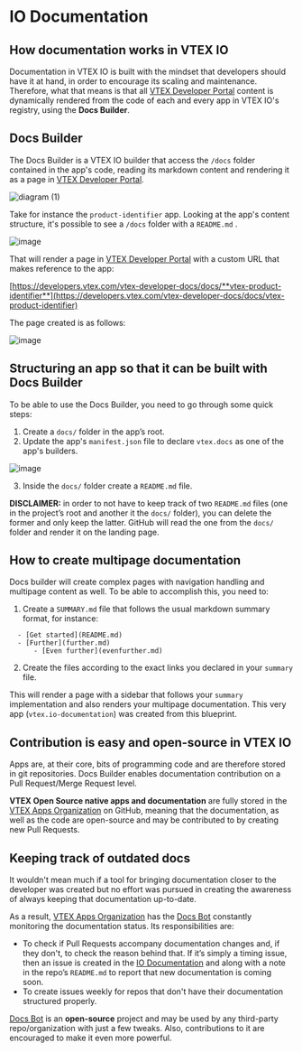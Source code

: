 # IO Documentation

## How documentation works in VTEX IO

Documentation in VTEX IO is built with the mindset that developers should have it at hand, in order to encourage its scaling and maintenance. Therefore, what that means is that all [VTEX Developer Portal](https://developers.vtex.com/) content is dynamically rendered from the code of each and every app in VTEX IO's registry, using the **Docs Builder**. 

## Docs Builder

The Docs Builder is a VTEX IO builder that access the `/docs` folder contained in the app's code, reading its markdown content and rendering it as a page in [VTEX Developer Portal](https://developers.vtex.com/).

![diagram (1)](https://user-images.githubusercontent.com/18701182/64049859-9fc5bc80-cb4c-11e9-8072-4200ead73e9a.png)

Take for instance the `product-identifier` app. Looking at the app's content structure, it's possible to see a `/docs` folder with a `README.md` .

![image](https://user-images.githubusercontent.com/18701182/64050596-f2a07380-cb4e-11e9-8ad2-69cc7cd850ff.png)

That will render a page in [VTEX Developer Portal](https://developers.vtex.com/) with a custom URL that makes reference to the app: 

[https://developers.vtex.com/vtex-developer-docs/docs/**vtex-product-identifier**](https://developers.vtex.com/vtex-developer-docs/docs/vtex-product-identifier)

The page created is as follows:

![image](https://user-images.githubusercontent.com/67089688/107689913-3118e800-6c88-11eb-9533-346ea698ee45.png)

## Structuring an app so that it can be built with Docs Builder

To be able to use the Docs Builder, you need to go through some quick steps:

1. Create a `docs/` folder in the app’s root.
2. Update the app's `manifest.json` file to declare `vtex.docs` as one of the app's builders.

![image](https://user-images.githubusercontent.com/18701182/64052096-a99eee00-cb53-11e9-8d69-925a451231ab.png)

3. Inside the `docs/` folder create a `README.md` file.

**DISCLAIMER:** in order to not have to keep track of two `README.md` files (one in the project’s root and another it the `docs/` folder), you can delete the former and only keep the latter. GitHub will read the one from the `docs/` folder and render it on the landing page.

## How to create multipage documentation
 
Docs builder will create complex pages with navigation handling and multipage content as well. To be able to accomplish this, you need to: 

1. Create a `SUMMARY.md` file that follows the usual markdown summary format, for instance:
 
```
  - [Get started](README.md)
  - [Further](further.md)
      - [Even further](evenfurther.md)
```

2. Create the files according to the exact links you declared in your `summary` file.

This will render a page with a sidebar that follows your `summary` implementation and also renders your multipage documentation. This very app (`vtex.io-documentation`) was created from this blueprint. 

## Contribution is easy and open-source in VTEX IO

Apps are, at their core, bits of programming code and are therefore stored in git repositories. Docs Builder enables documentation contribution on a Pull Request/Merge Request level. 

**VTEX Open Source native apps and documentation** are fully stored in the [VTEX Apps Organization](https://github.com/vtex-apps) on GitHub, meaning that the documentation, as well as the code are open-source and may be contributed to by creating new Pull Requests. 

## Keeping track of outdated docs

It wouldn't mean much if a tool for bringing documentation closer to the developer was created but no effort was pursued in creating the awareness of always keeping that documentation up-to-date.

As a result, [VTEX Apps Organization](https://github.com/vtex-apps) has the [Docs Bot](https://github.com/vtex-apps/docs-bot) constantly monitoring the documentation status. Its responsibilities are:

- To check if Pull Requests accompany documentation changes and, if they don't, to check the reason behind that. If it’s simply a timing issue, then an issue is created in the [IO Documentation](https://github.com/vtex-apps/io-documentation) and along with a note in the repo’s `README.md` to report that new documentation is coming soon.
- To create issues weekly for repos that don't have their documentation structured properly.

[Docs Bot](https://github.com/vtex-apps/docs-bot) is an **open-source** project and may be used by any third-party repo/organization with just a few tweaks. Also, contributions to it are encouraged to make it even more powerful.
